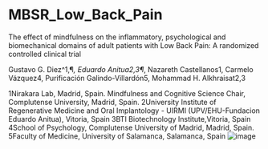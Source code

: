 # MBSR_Low_Back_Pain
The effect of mindfulness on the inflammatory, psychological and biomechanical domains of adult patients with Low Back Pain: A randomized controlled clinical trial

Gustavo G. Diez^1,¶*, Eduardo Anitua2,3¶*, Nazareth Castellanos1, Carmelo Vázquez4, Purificación Galindo-Villardón5, Mohammad H. Alkhraisat2,3

1Nirakara Lab, Madrid, Spain. Mindfulness and Cognitive Science Chair, Complutense University, Madrid, Spain.
2University Institute of Regenerative Medicine and Oral Implantology - UIRMI (UPV/EHU-Fundacion Eduardo Anitua), Vitoria, Spain
3BTI Biotechnology Institute,Vitoria, Spain
4School of Psychology, Complutense University of Madrid, Madrid, Spain.
5Faculty of Medicine, University of Salamanca, Salamanca, Spain
![image](https://user-images.githubusercontent.com/30870416/173238318-b86d1811-4556-415b-a780-4ad6f12178d7.png)

